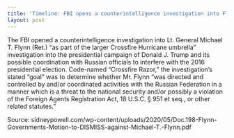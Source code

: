 ```yaml
---
title: 'Timeline: FBI opens a counterintelligence investigation into Flynn'
layout: post
---
```


The FBI opened a counterintelligence investigation into Lt. General Michael T. Flynn (Ret.) “as part of the larger Crossfire Hurricane umbrella” investigation into the presidential campaign of Donald J. Trump and its possible coordination with Russian officials to interfere with the 2016 presidential election. Code-named “Crossfire Razor,” the investigation’s stated “goal” was to determine whether Mr. Flynn “was directed and controlled by and/or coordinated activities with the Russian Federation in a manner which is a threat to the national security and/or possibly a violation of the Foreign Agents Registration Act, 18 U.S.C. § 951 et seq., or other related statutes.”

Source: sidneypowell.com/wp-content/uploads/2020/05/Doc.198-Flynn-Governments-Motion-to-DISMISS-against-Michael-T.-Flynn.pdf